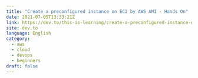 ```yaml
---
title: "Create a preconfigured instance on EC2 by AWS AMI - Hands On"
date: 2021-07-05T13:33:21Z
link: https://dev.to/this-is-learning/create-a-preconfigured-instance-ec2-by-aws-ami-hands-on-26ja?utm_medium=RSS&utm_source=news.12bit.vn
site: dev.to
language: English
category:
  - aws
  - cloud
  - devops
  - beginners
draft: false
---
```

